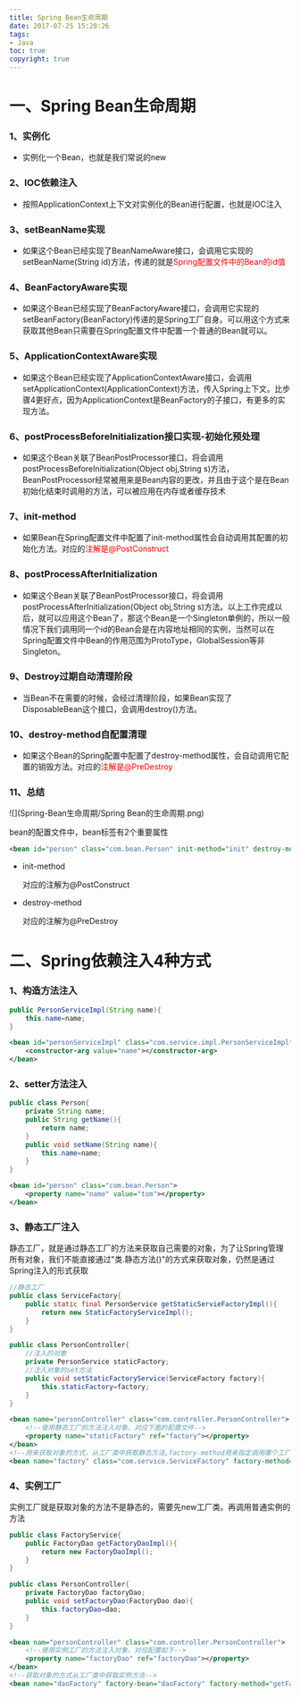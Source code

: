 ```yaml
---
title: Spring Bean生命周期
date: 2017-07-25 15:28:26
tags:
- Java
toc: true
copyright: true
---
```


# 一、Spring Bean生命周期

### 1、实例化

- 实例化一个Bean，也就是我们常说的new

### 2、IOC依赖注入

- 按照ApplicationContext上下文对实例化的Bean进行配置，也就是IOC注入

### 3、setBeanName实现

- 如果这个Bean已经实现了BeanNameAware接口，会调用它实现的setBeanName(String id)方法，传递的就是<font color=red>Spring配置文件中的Bean的id值</font>

### 4、BeanFactoryAware实现

- 如果这个Bean已经实现了BeanFactoryAware接口，会调用它实现的setBeanFactory(BeanFactory)传递的是Spring工厂自身。可以用这个方式来获取其他Bean只需要在Spring配置文件中配置一个普通的Bean就可以。

### 5、ApplicationContextAware实现

- 如果这个Bean已经实现了ApplicationContextAware接口，会调用setApplicationContext(ApplicationContext)方法，传入Spring上下文。比步骤4更好点，因为ApplicationContext是BeanFactory的子接口，有更多的实现方法。

### 6、postProcessBeforeInitialization接口实现-初始化预处理

- 如果这个Bean关联了BeanPostProcessor接口，将会调用postProcessBeforeInitialization(Object obj,String s)方法，BeanPostProcessor经常被用来是Bean内容的更改，并且由于这个是在Bean初始化结束时调用的方法，可以被应用在内存或者缓存技术

### 7、init-method

- 如果Bean在Spring配置文件中配置了init-method属性会自动调用其配置的初始化方法。对应的<font color=red>注解是@PostConstruct</font>

### 8、postProcessAfterInitialization

- 如果这个Bean关联了BeanPostProcessor接口，将会调用postProcessAfterInitialization(Object obj,String s)方法。以上工作完成以后，就可以应用这个Bean了，那这个Bean是一个Singleton单例的，所以一般情况下我们调用同一个id的Bean会是在内容地址相同的实例，当然可以在Spring配置文件中Bean的作用范围为ProtoType，GlobalSession等非Singleton。

### 9、Destroy过期自动清理阶段

- 当Bean不在需要的时候，会经过清理阶段，如果Bean实现了DisposableBean这个接口，会调用destroy()方法。

### 10、destroy-method自配置清理

- 如果这个Bean的Spring配置中配置了destroy-method属性，会自动调用它配置的销毁方法。对应的<font color=red>注解是@PreDestroy</font>

### 11、总结

![](Spring-Bean生命周期/Spring Bean的生命周期.png)

bean的配置文件中，bean标签有2个重要属性

```xml
<bean id="person" class="com.bean.Person" init-method="init" destroy-method="destroy"/>
```

- init-method

  对应的注解为@PostConstruct

- destroy-method

  对应的注解为@PreDestroy

# 二、Spring依赖注入4种方式

### 1、构造方法注入

```java
public PersonServiceImpl(String name){
    this.name=name;
}
```

```xml
<bean id="personServiceImpl" class="com.service.impl.PersonServiceImpl">
	<constructor-arg value="name"></constructor-arg>
</bean>
```

### 2、setter方法注入

```java
public class Person{
    private String name;
    public String getName(){
        return name;
    }
    public void setName(String name){
        this.name=name;
    }
}
```

```xml
<bean id="person" class="com.bean.Person">
	<property name="name" value="tom"></property>
</bean>
```

### 3、静态工厂注入

静态工厂，就是通过静态工厂的方法来获取自己需要的对象，为了让Spring管理所有对象，我们不能直接通过"类.静态方法()"的方式来获取对象，仍然是通过Spring注入的形式获取

```java
//静态工厂
public class ServiceFactory{
    public static final PersonService getStaticServieFactoryImpl(){
        return new StaticFactoryServiceImpl();
    }
}

public class PersonController{
    //注入的对象
    private PersonService staticFactory;
    //注入对象的set方法
    public void setStaticFactoryService(ServiceFactory factory){
        this.staticFactory=factory;
    }
}
```

```xml
<bean name="personController" class="com.controller.PersonController">
    <!--使用静态工厂的方法注入对象，对应下面的配置文件-->
	<property name="staticFactory" ref="factory"></property>
</bean>
<!--用来获取对象的方式，从工厂类中获取静态方法,factory-method用来指定调用哪个工厂方法-->
<bean name="factory" class="com.service.ServiceFactory" factory-method="getStaticServiceFactoryImpl"></bean>
```

### 4、实例工厂

实例工厂就是获取对象的方法不是静态的，需要先new工厂类。再调用普通实例的方法

```java
public class FactoryService{
    public FactoryDao getFactoryDaoImpl(){
        return new FactoryDaoImpl();
    }
}

public class PersonController{
    private FactoryDao factoryDao;
    public void setFactoryDao(FactoryDao dao){
        this.factoryDao=dao;
    }
}
```

```xml
<bean nam="personController" class="com.controller.PersonController">
    <!--使用实例工厂的方法注入对象，对应配置如下-->
	<property name="factoryDao" ref="factoryDao"></property>
</bean>
<!--获取对象的方式从工厂类中获取实例方法-->
<bean name="daoFactory" factory-bean="daoFactory" factory-method="getFactoryDaoImpl"></bean>
```

